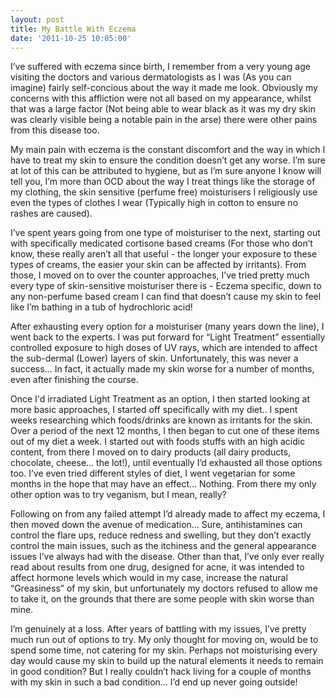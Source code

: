 ```yaml
---
layout: post
title: My Battle With Eczema
date: '2011-10-25 10:05:00'
---
```


<p>I&rsquo;ve suffered with eczema since birth, I remember from a very young age visiting the doctors and various dermatologists as I was (As you can imagine) fairly self-concious about the way it made me look. Obviously my concerns with this affliction were not all based on my appearance, whilst that was a large factor (Not being able to wear black as it was my dry skin was clearly visible being a notable pain in the arse) there were other pains from this disease too.</p>
<p>My main pain with eczema is the constant discomfort and the way in which I have to treat my skin to ensure the condition doesn&rsquo;t get any worse. I&rsquo;m sure at lot of this can be attributed to hygiene, but as I&rsquo;m sure anyone I know will tell you, I&rsquo;m more than OCD about the way I treat things like the storage of my clothing, the skin sensitive (perfume free) moisturisers I religiously use even the types of clothes I wear (Typically high in cotton to ensure no rashes are caused).</p>
<p>I&rsquo;ve spent years going from one type of moisturiser to the next, starting out with specifically medicated cortisone based creams (For those who don&rsquo;t know, these really aren&rsquo;t all that useful - the longer your exposure to these types of creams, the easier your skin can be affected by irritants). From those, I moved on to over the counter approaches, I&rsquo;ve tried pretty much every type of skin-sensitive moisturiser there is - Eczema specific, down to any non-perfume based cream I can find that doesn&rsquo;t cause my skin to feel like I&rsquo;m bathing in a tub of hydrochloric acid!</p>
<p>After exhausting every option for a moisturiser (many years down the line), I went back to the experts. I was put forward for &ldquo;Light Treatment&rdquo; essentially controlled exposure to high doses of UV rays, which are intended to affect the sub-dermal (Lower) layers of skin. Unfortunately, this was never a success&hellip; In fact, it actually made my skin worse for a number of months, even after finishing the course.</p>
<p>Once I&#39;d irradiated Light Treatment as an option, I then started looking at more basic approaches, I started off specifically with my diet.. I spent weeks researching which foods/drinks are known as irritants for the skin. Over a period of the next 12 months, I then began to cut one of these items out of my diet a week. I started out with foods stuffs with an high acidic content, from there I moved on to dairy products (all dairy products, chocolate, cheese&hellip; the lot!), until eventually I&rsquo;d exhausted all those options too. I&rsquo;ve even tried different styles of diet, I went vegetarian for some months in the hope that may have an effect&hellip; Nothing. From there my only other option was to try veganism, but I mean, really?</p>
<p>Following on from any failed attempt I&rsquo;d already made to affect my eczema, I then moved down the avenue of medication&hellip; Sure, antihistamines can control the flare ups, reduce redness and swelling, but they don&rsquo;t exactly control the main issues, such as the itchiness and the general appearance issues I&rsquo;ve always had with the disease. Other than that, I&rsquo;ve only ever really read about results from one drug, designed for acne, it was intended to affect hormone levels which would in my case, increase the natural &ldquo;Greasiness&rdquo; of my skin, but unfortunately my doctors refused to allow me to take it, on the grounds that there are some people with skin worse than mine.</p>
<p>I&rsquo;m genuinely at a loss. After years of battling with my issues, I&rsquo;ve pretty much run out of options to try. My only thought for moving on, would be to spend some time, not catering for my skin. Perhaps not moisturising every day would cause my skin to build up the natural elements it needs to remain in good condition? But I really couldn&rsquo;t hack living for a couple of months with my skin in such a bad condition&hellip; I&rsquo;d end up never going outside!</p>
<p> </p>
